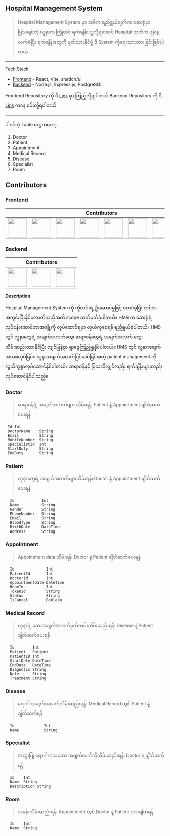 ## Hospital Management System

> Hospital Management System မှာ အဓိက ရည်ရွယ်ချက်က ဆေးရုံမှာပြသ‌ချင်တဲ့ လူနာက ကြိုတင် ရက်ချိန်းယူလို့ရအောင် Hospital ဘက်က ဖုန်းနဲ့ လက်ခံပြီး ရက်ချိန်းတွေကို မှတ်သားနိုင်ဖို့ ဒီ System ကိုရေးသားထားခြင်းဖြစ်ပါတယ်

 ---------------------------------

Tech Stack
- [Frontend](https://hospital-management-system-frontend-nu.vercel.app) - React, Vite, shadcn/ui
- [Backend](https://hospital-management-system-backend.vercel.app) - Node.js, Express.js, PostgreSQL

Frontend Repository ကို ဒီ [Link](https://github.com/sannlynnhtun-coding/hospital_management_system_frontend) မှာ ကြည့်လို့ရပါတယ်
Backend Repository ကို ဒီ [Link](https://github.com/sannlynnhtun-coding/hospital_management_system_backend) ကနေ စမ်းလို့ရပါတယ်

---------------------------------

ပါ၀င်တဲ့ Table တွေကတော့
1. Doctor
2. Patient
3. Appointment
4. Medical Record
5. Disease
6. Specialist
7. Room

## Contributors

### Frontend
<table>
 <thead>
  <tr>
   <th colspan="12">Contributors</th>
  </tr>
 </thead>
    <tbody>
        <tr>
            <td><a href="https://github.com/Aung-myat-min"><img src="https://github.com/Aung-myat-min.png" width="60px;"/></a></td>
            <td><a href="https://github.com/Kha-10"><img src="https://github.com/Kha-10.png" width="60px;"/></a></td>
            <td><a href="https://github.com/Arkar08"><img src="https://github.com/Arkar08.png" width="60px;"/></a></td>
            <td><a href="https://github.com/CraziiIvan"><img src="https://github.com/CraziiIvan.png" width="60px;"/></a></td>
           <td><a href="https://github.com/htooa2014"><img src="https://github.com/htooa2014.png" width="60px;"/></a></td>
           <td><a href="https://github.com/mr-kmh"><img src="https://github.com/mr-kmh.png" width="60px;"/></a></td>
          <td><a href="https://github.com/htetahyan"><img src="https://github.com/htetahyan.png" width="60px;"/></a></td>
           <td><a href="https://github.com/Kaung-Myat-Hun"><img src="https://github.com/Kaung-Myat-Hun.png" width="60px;"/></a></td>
        </tr>
    </tbody>
</table>

### Backend
<table>
 <thead>
  <tr>
   <th colspan="12">Contributors</th>
  </tr>
 </thead>
    <tbody>
        <tr>
           <td><a href="https://github.com/mr-kmh"><img src="https://github.com/mr-kmh.png" width="60px;"/></a></td>
           <td><a href="https://github.com/GerVaf"><img src="https://github.com/GerVaf.png" width="60px;"/></a></td>
           <td><a href="https://github.com/Kaung-Myat-Hun"><img src="https://github.com/Kaung-Myat-Hun.png" width="60px;"/></a></td>
        </tr>
    </tbody>
</table>

**Description**

Hospital Management System ကို ကိုလင်းရဲ့ ဦးဆောင်မှုဖြင့် စတင်ခဲ့ပြီး တစ်လအတွင်းပြီးနိုင်‌‌လောက်သည်အထိ scope သတ်မှတ်ခဲ့ပါတယ်။ HMS က ဆေးရုံရဲ့ လုပ်ငန်းဆောင်တာအချို့ကို လုပ်ဆောင်ရမှာ လွယ်ကူစေရန် ရည်ရွယ်ခဲ့ပါတယ်။ HMS တွင် လူနာတွေရဲ့ အချက်အလက်တွေ၊ ဆရာဝန်‌တွေရဲ့ အချက်အလက်‌ တွေ၊ သိမ်းဆည်းထားနိုင်ပြီး လျှင်မြန်စွာ ရှာဖွေကြည့်ရှုနိုင်ပါတယ်။ HMS တွင် လူနာအချက်အသစ်လုပ်ခြင်း၊ လူနာအချက်အလက်ပြင်ဆင်ခြင်းစတဲ့ patient management ကို လွယ်ကူစွာလုပ်ဆောင်နိုင်ပါတယ်။ ဆရာဝန်နှင့် ပြသလိုလျှင်လည်း ရက်ချိန်းများလည်း လုပ်ဆောင်နိုင်ပါသည်။

### Doctor
> ဆရာဝန်ရဲ့ အချက်အလက်များ သိမ်းရန်၊ Patient နဲ့ Appointment ချိတ်ဆက်ပေးရန်

```
 Id Int
 DoctorName    String
 Email         String
 MobileNumber  String
 SpecialistId  Int            
 StartDuty     String
 EndDuty       String
```

### Patient
> လူနာတွေရဲ့ အချက်အလက်များသိမ်းရန်၊ Doctor နဲ့ Appointment ချိတ်ဆက်ပေးရန်

```
  Id            Int    
  Name          String   
  Gender        String 
  PhoneNumber   String   
  Email         String   
  BloodType     String  
  BirthDate     DateTime  
  Address       String
```

### Appointment
> Appointment data သိမ်းရန်၊ Doctor နဲ့ Patient ချိတ်ဆက်ပေးရန်

```
  Id              Int  
  PatientId       Int
  DoctorId        Int
  AppointmentDate DateTime
  RoomId          Int
  TokenId         String 
  Status          String  
  IsCancel        Boolean
```

### Medical Record
> လူနာရဲ့ ဆေးအချက်အလက်မှတ်တမ်းသိမ်းဆည်းရန်၊ Disease နဲ့ Patient ချိတ်ဆက်ပေးရန် 
```
  Id        Int   
  Patient   Patient 
  PatientID Int   
  StartDate DateTime
  EndDate   DateTime
  Diagnosis String
  Note      String
  Treatment String
```

### Disease
> ရောဂါ အချက်အလက်သိမ်းဆည်းရန်၊ Medical Record တွင် Patient နဲ့ ချိတ်ဆက်ရန်
```
  Id             Int   
  Name           String
 ```

### Specialist
> အထူးပြု ရောဂါကုသသော အချက်လက်ကိုသိမ်းဆည်းရန်၊ Doctor နဲ့ ချိတ်ဆက်ရန်
```
  Id    Int   
  Name  String
  Description String
```

### Room
> အခန်းသိမ်းဆည်းရန်၊ Appointment တွင် Doctor နဲ့ Patient အားချိတ်ရန်
```
  Id    Int   
  Name  String
```
